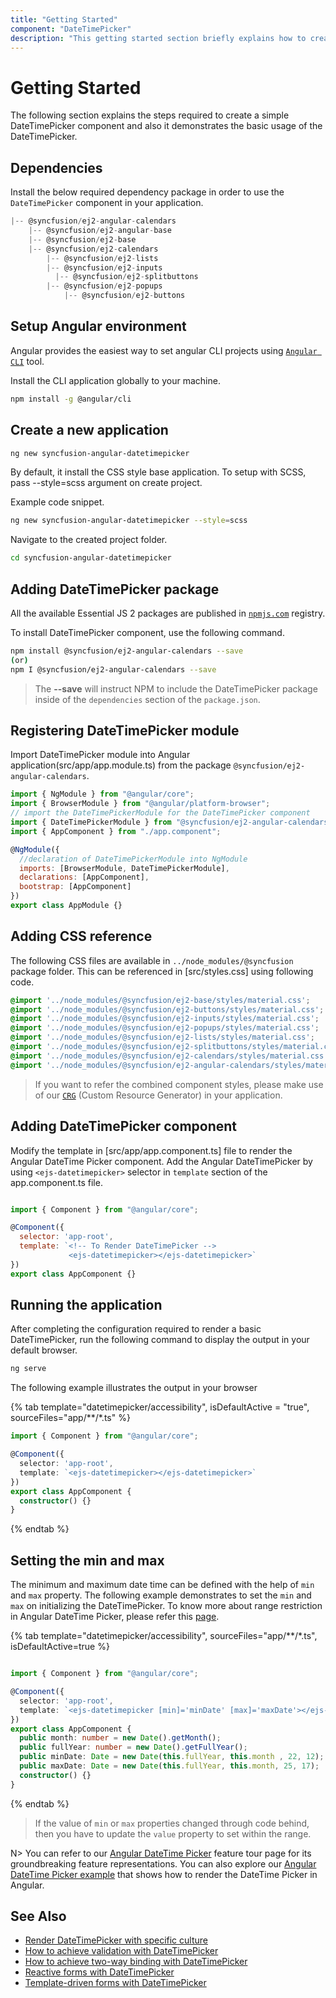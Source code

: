 ```yaml
---
title: "Getting Started"
component: "DateTimePicker"
description: "This getting started section briefly explains how to create a date time picker component in an application."
---
```


# Getting Started

The following section explains the steps required to create a
simple DateTimePicker component and also it demonstrates the basic usage of the DateTimePicker.

## Dependencies

Install the below required dependency package in order to use the `DateTimePicker` component in your application.

```javascript
|-- @syncfusion/ej2-angular-calendars
    |-- @syncfusion/ej2-angular-base
    |-- @syncfusion/ej2-base
    |-- @syncfusion/ej2-calendars
        |-- @syncfusion/ej2-lists
        |-- @syncfusion/ej2-inputs
          |-- @syncfusion/ej2-splitbuttons
        |-- @syncfusion/ej2-popups
            |-- @syncfusion/ej2-buttons
```

## Setup Angular environment

Angular provides the easiest way to set angular CLI projects using [`Angular CLI`](https://github.com/angular/angular-cli) tool.

Install the CLI application globally to your machine.

```bash
npm install -g @angular/cli
```

## Create a new application

```bash
ng new syncfusion-angular-datetimepicker
```

By default, it install the CSS style base application. To setup with SCSS, pass --style=scss argument on create project.

Example code snippet.

```bash
ng new syncfusion-angular-datetimepicker --style=scss
```

Navigate to the created project folder.

```bash
cd syncfusion-angular-datetimepicker
```

## Adding DateTimePicker package

All the available Essential JS 2 packages are published in [`npmjs.com`](https://www.npmjs.com/~syncfusionorg) registry.

To install DateTimePicker component, use the following command.

```bash
npm install @syncfusion/ej2-angular-calendars --save
(or)
npm I @syncfusion/ej2-angular-calendars --save
```

> The **--save** will instruct NPM to include the DateTimePicker package inside of the `dependencies` section of the `package.json`.

## Registering DateTimePicker module

Import DateTimePicker module into Angular application(src/app/app.module.ts) from the package `@syncfusion/ej2-angular-calendars`.

```javascript
import { NgModule } from "@angular/core";
import { BrowserModule } from "@angular/platform-browser";
// import the DateTimePickerModule for the DateTimePicker component
import { DateTimePickerModule } from "@syncfusion/ej2-angular-calendars";
import { AppComponent } from "./app.component";

@NgModule({
  //declaration of DateTimePickerModule into NgModule
  imports: [BrowserModule, DateTimePickerModule],
  declarations: [AppComponent],
  bootstrap: [AppComponent]
})
export class AppModule {}
```

## Adding CSS reference

The following CSS files are available in `../node_modules/@syncfusion` package folder.
This can be referenced in [src/styles.css] using following code.

```css
@import '../node_modules/@syncfusion/ej2-base/styles/material.css';
@import '../node_modules/@syncfusion/ej2-buttons/styles/material.css';
@import '../node_modules/@syncfusion/ej2-inputs/styles/material.css';
@import '../node_modules/@syncfusion/ej2-popups/styles/material.css';
@import '../node_modules/@syncfusion/ej2-lists/styles/material.css';
@import '../node_modules/@syncfusion/ej2-splitbuttons/styles/material.css';
@import '../node_modules/@syncfusion/ej2-calendars/styles/material.css';
@import '../node_modules/@syncfusion/ej2-angular-calendars/styles/material.css';
```

>If you want to refer the combined component styles, please make use of our [`CRG`](https://crg.syncfusion.com/) (Custom Resource Generator) in your application.

## Adding DateTimePicker component

Modify the template in [src/app/app.component.ts] file to render the Angular DateTime Picker component.
Add the Angular DateTimePicker by using `<ejs-datetimepicker>` selector in `template` section of the app.component.ts file.

```javascript

import { Component } from "@angular/core";

@Component({
  selector: 'app-root',
  template: `<!-- To Render DateTimePicker -->
             <ejs-datetimepicker></ejs-datetimepicker>`
})
export class AppComponent {}

```

## Running the application

After completing the configuration required to render a basic DateTimePicker, run the following command to
display the output in your default browser.

```cmd
ng serve
```

The following example illustrates the output in your browser

{% tab template="datetimepicker/accessibility", isDefaultActive = "true", sourceFiles="app/**/*.ts" %}

```typescript
import { Component } from "@angular/core";

@Component({
  selector: 'app-root',
  template: `<ejs-datetimepicker></ejs-datetimepicker>`
})
export class AppComponent {
  constructor() {}
}
```

{% endtab %}

## Setting the min and max

The minimum and maximum date time can be defined with the help of `min` and `max` property. The following example demonstrates to set the `min` and `max` on initializing the DateTimePicker. To know more about range restriction in Angular DateTime Picker, please refer this [page](./date-time-range).

{% tab template="datetimepicker/accessibility", sourceFiles="app/**/*.ts", isDefaultActive=true %}

```typescript

import { Component } from "@angular/core";

@Component({
  selector: 'app-root',
  template: `<ejs-datetimepicker [min]='minDate' [max]='maxDate'></ejs-datetimepicker>`
})
export class AppComponent {
  public month: number = new Date().getMonth();
  public fullYear: number = new Date().getFullYear();
  public minDate: Date = new Date(this.fullYear, this.month , 22, 12);
  public maxDate: Date = new Date(this.fullYear, this.month, 25, 17);
  constructor() {}
}

```

{% endtab %}

> If the value of `min` or `max` properties
changed through code behind, then you have to
update the `value` property to set within the
range.

N> You can refer to our [Angular DateTime Picker]( https://www.syncfusion.com/angular-ui-components/angular-datetime-picker) feature tour page for its groundbreaking feature representations. You can also explore our [Angular DateTime Picker example](https://ej2.syncfusion.com/angular/demos/#/material/datetimepicker/default) that shows how to render the DateTime Picker in Angular.

## See Also

* [Render DateTimePicker with specific culture](./globalization)
* [How to achieve validation with DateTimePicker](./how-to/custom-validation-using-form-validator)
* [How to achieve two-way binding with DateTimePicker](./how-to/two-way-binding)
* [Reactive forms with DateTimePicker](./how-to/reactive-form)
* [Template-driven forms with DateTimePicker](./how-to/template-driven-forms)
